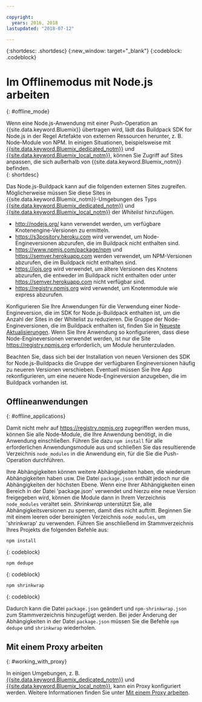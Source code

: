 ```yaml
---

copyright:
  years: 2016, 2018
lastupdated: "2018-07-12"

---
```


{:shortdesc: .shortdesc}
{:new_window: target="_blank"}
{:codeblock: .codeblock}


# Im Offlinemodus mit Node.js arbeiten
{: #offline_mode}

Wenn eine Node.js-Anwendung mit einer Push-Operation an {{site.data.keyword.Bluemix}} übertragen wird, lädt das Buildpack SDK for Node.js in der Regel Artefakte von externen Ressourcen herunter, z. B. Node-Module von NPM.  In einigen Situationen, beispielsweise mit [{{site.data.keyword.Bluemix_dedicated_notm}}](/docs/dedicated/index.html#dedicated) und
[{{site.data.keyword.Bluemix_local_notm}}](/docs/local/index.html#local), können Sie Zugriff auf Sites anpassen, die sich außerhalb von {{site.data.keyword.Bluemix_notm}} befinden.  
{: shortdesc}

Das Node.js-Buildpack kann auf die folgenden externen Sites zugreifen. Möglicherweise müssen Sie diese Sites in {{site.data.keyword.Bluemix_notm}}-Umgebungen des Typs [{{site.data.keyword.Bluemix_dedicated_notm}}](/docs/dedicated/index.html#dedicated) und
[{{site.data.keyword.Bluemix_local_notm}}](/docs/local/index.html#local) der *Whitelist* hinzufügen.

* http://nodejs.org/ kann verwendet werden, um verfügbare Knotenengine-Versionen zu ermitteln.
* https://s3pository.heroku.com wird verwendet, um Node-Engineversionen abzurufen, die im Buildpack nicht enthalten sind.
*  https://www.npmjs.com/package/npm und https://semver.herokuapp.com werden verwendet, um NPM-Versionen abzurufen, die im Buildpack nicht enthalten sind.
* https://iojs.org wird verwendet, um ältere Versionen des Knotens abzurufen, die entweder im Buildpack nicht enthalten oder unter https://semver.herokuapp.com nicht verfügbar sind.
* https://registry.npmjs.org wird verwendet, um Knotenmodule wie express abzurufen.

Konfigurieren Sie Ihre Anwendungen für die Verwendung einer Node-Engineversion, die im SDK for Node.js-Buildpack enthalten ist, um die Anzahl der Sites in der Whitelist zu reduzieren.  Die Gruppe der Node-Engineversionen, die im Buildpack enthalten ist, finden Sie in [Neueste Aktualisierungen](/docs/runtimes/nodejs/updates.html).  Wenn Sie Ihre Anwendung so konfigurieren, dass diese Node-Engineversionen verwendet werden, ist nur die Site https://registry.npmjs.org erforderlich, um Module herunterzuladen.

Beachten Sie, dass sich bei der Installation von neuen Versionen des SDK for Node.js-Buildpacks die Gruppe der verfügbaren Engineversionen häufig zu neueren Versionen verschieben.  Eventuell müssen Sie Ihre App rekonfigurieren, um eine neuere Node-Engineversion anzugeben, die im Buildpack vorhanden ist.


## Offlineanwendungen
{: #offline_applications}

Damit nicht mehr auf https://registry.npmjs.org zugegriffen werden muss, können Sie alle Node-Module, die Ihre Anwendung benötigt, in die Anwendung einschließen.  Führen Sie dazu `npm install` für alle erforderlichen Anwendungsmodule aus und schließen Sie das resultierende Verzeichnis `node_modules` in die Anwendung ein, für die Sie die Push-Operation durchführen.

Ihre Abhängigkeiten können weitere Abhängigkeiten haben, die wiederum Abhängigkeiten haben usw. Die Datei `package.json` enthält jedoch nur die Abhängigkeiten der höchsten Ebene. Wenn eine Ihrer Abhängigkeiten einen Bereich in der Datei 'package.json' verwendet und hierzu eine neue Version freigegeben wird, können die Module dann in Ihrem Verzeichnis `node_modules` veraltet sein. *Shrinkwrap* unterstützt Sie, alle Abhängigkeitsversionen zu sperren, damit dies nicht auftritt.  Beginnen Sie mit einem leeren oder bereinigten Verzeichnis `node_modules`, um 'shrinkwrap' zu verwenden. Führen Sie anschließend im Stammverzeichnis Ihres Projekts die folgenden Befehle aus:

```
npm install
```
{: codeblock}

```
npm dedupe
```
{: codeblock}

```
npm shrinkwrap
```
{: codeblock}

Dadurch kann die Datei `package.json` geändert und `npm-shrinkwrap.json` zum Stammverzeichnis hinzugefügt werden.
Bei jeder Änderung der Abhängigkeiten in der Datei `package.json` müssen Sie die Befehle `npm dedupe` und `shrinkwrap` wiederholen.

## Mit einem Proxy arbeiten
{: #working_with_proxy}

In einigen Umgebungen, z. B. [{{site.data.keyword.Bluemix_dedicated_notm}}](/docs/dedicated/index.html#dedicated) und
[{{site.data.keyword.Bluemix_local_notm}}](/docs/local/index.html#local), kann ein Proxy konfiguriert werden. Weitere Informationen finden Sie unter [Mit einem Proxy arbeiten](/docs/runtimes-common/workingWithProxy.html).

